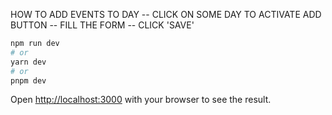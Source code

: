 HOW TO ADD EVENTS TO DAY
-- CLICK ON SOME DAY TO ACTIVATE ADD BUTTON
-- FILL THE FORM
-- CLICK 'SAVE'


```bash
npm run dev
# or
yarn dev
# or
pnpm dev
```

Open [http://localhost:3000](http://localhost:3000) with your browser to see the result.